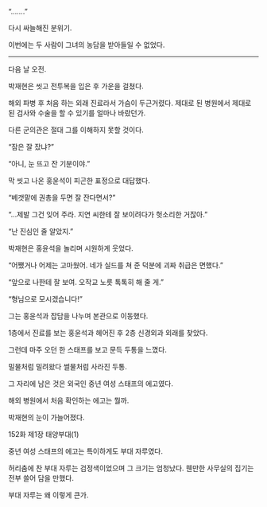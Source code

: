 “…….”

다시 싸늘해진 분위기.

이번에는 두 사람이 그녀의 농담을 받아들일 수 없었다.

* * *

다음 날 오전.

박재현은 씻고 전투복을 입은 후 가운을 걸쳤다.

해외 파병 후 처음 하는 외래 진료라서 가슴이 두근거렸다. 제대로 된 병원에서 제대로 된 검사와 수술을 할 수 있기를 얼마나 바랐던가.

다른 군의관은 절대 그를 이해하지 못할 것이다.

“잠은 잘 잤냐?”

“아니, 눈 뜨고 잔 기분이야.”

막 씻고 나온 홍윤석이 피곤한 표정으로 대답했다.

“베갯맡에 권총을 두면 잘 잔다면서?”

“…제발 그건 잊어 주라. 지연 씨한테 잘 보이려다가 헛소리한 거잖아.”

“난 진심인 줄 알았지.”

박재현은 홍윤석을 놀리며 시원하게 웃었다.

“어쨌거나 어제는 고마웠어. 네가 실드를 쳐 준 덕분에 괴짜 취급은 면했다.”

“앞으로 나한테 잘 보여. 오작교 노릇 톡톡히 해 줄 게.”

“형님으로 모시겠습니다!”

그는 홍윤석과 잡담을 나누며 본관으로 이동했다.

1층에서 진료를 보는 홍윤석과 헤어진 후 2층 신경외과 외래를 찾았다.

그런데 마주 오던 한 스태프를 보고 문득 두통을 느꼈다.

밀물처럼 밀려왔다 썰물처럼 사라진 두통.

그 자리에 남은 것은 외국인 중년 여성 스태프의 에고였다.

해외 병원에서 처음 확인하는 에고는 뭘까.

박재현의 눈이 가늘어졌다.

152화 제1장 태양부대(1)

중년 여성 스태프의 에고는 특이하게도 부대 자루였다.

허리춤에 찬 부대 자루는 검정색이었으며 그 크기는 엄청났다. 웬만한 사무실의 집기는 전부 쓸어 담을 만했다.

부대 자루는 왜 이렇게 큰가.